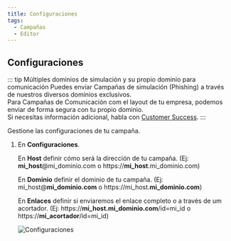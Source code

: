 ```yaml
---
title: Configuraciones
tags:
  - Campañas
  - Editor
---
```


## Configuraciones

::: tip Múltiples dominios de simulación y su propio dominio para comunicación
Puedes enviar Campañas de simulación (Phishing) a través de nuestros diversos dominios exclusivos.<br>
Para Campañas de Comunicación com el layout de tu empresa, podemos enviar de forma segura con tu propio dominio.<br>
Si necesitas información adicional, habla con [Customer Success](mailto:cs@phishx.io).
:::

Gestione las configuraciones de tu campaña.

1. En **Configuraciones**.

   En **Host** definir cómo será la dirección de tu campaña. (Ej: **mi_host**@mi_dominio.com o https://**mi_host**.mi_dominio.com)

   En **Dominio** definir el dominio de tu campaña. (Ej: mi_host@**mi_dominio.com** o https://mi_host.**mi_dominio.com**)

   En **Enlaces** definir si enviaremos el enlace completo o a través de um acortador. (Ej: https://**mi_host.mi_dominio.com**/id=mi_id o https://**mi_acortador**/id=mi_id)

   ![Configuraciones](https://cdn.phishx.io/phishx-docs/images/phishx_campaigns_campaigns_new_02.webp)
